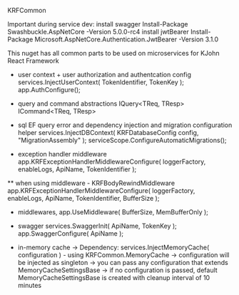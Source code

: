 KRFCommon

Important during service dev:
	install swagger
	Install-Package Swashbuckle.AspNetCore -Version 5.0.0-rc4
	install jwtBearer
	Install-Package Microsoft.AspNetCore.Authentication.JwtBearer -Version 3.1.0
	
This nuget has all common parts to be used on microservices for KJohn React Framework


- user context + user authorization and authentcation config
services.InjectUserContext( TokenIdentifier, TokenKey );
app.AuthConfigure();


- query and command abstractions
IQuery<TReq, TResp>
ICommand<TReq, TResp>


- sql EF query error and dependency injection and migration configuration helper
services.InjectDBContext<DBContextType>( KRFDatabaseConfig config, "MigrationAssembly" );
serviceScope.ConfigureAutomaticMigrations<DBContextType>();


- exception handler middleware
app.KRFExceptionHandlerMiddlewareConfigure( loggerFactory, enableLogs, ApiName, TokenIdentifier );


** when using middleware - KRFBodyRewindMiddleware
app.KRFExceptionHandlerMiddlewareConfigure( loggerFactory, enableLogs, ApiName, TokenIdentifier, BufferSize );


- middlewares, 
app.UseMiddleware<KRFBodyRewindMiddleware>( BufferSize, MemBufferOnly );


- swagger
services.SwaggerInit( ApiName, TokenKey );
app.SwaggerConfigure( ApiName );


- in-memory cache
 -> Dependency: services.InjectMemoryCache( configuration ) - using KRFCommon.MemoryCache
 -> configuration will be injected as singleton
 -> you can pass any configuration that extends MemoryCacheSettingsBase
 -> if no configuration is passed, default MemoryCacheSettingsBase is created with cleanup interval of 10 minutes
